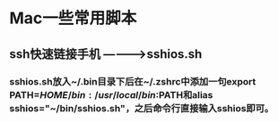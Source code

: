 # Mac一些常用脚本
## ssh快速链接手机 ————>sshios.sh
### sshios.sh放入~/.bin目录下后在~/.zshrc中添加一句export PATH=$HOME/bin:/usr/local/bin:$PATH和alias sshios="~/bin/sshios.sh"，之后命令行直接输入sshios即可。